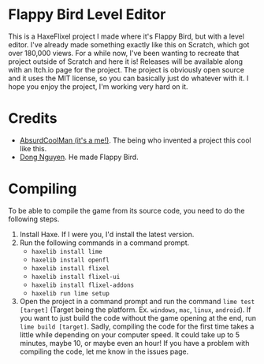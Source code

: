 # Flappy Bird Level Editor
 This is a HaxeFlixel project I made where it's Flappy Bird, but with a level editor. I've already made something exactly like this on Scratch, which got over 180,000 views. For a while now, I've been wanting to recreate that project outside of Scratch and here it is! Releases will be available along with an Itch.io page for the project. The project is obviously open source and it uses the MIT license, so you can basically just do whatever with it. I hope you enjoy the project, I'm working very hard on it.

# Credits
* [AbsurdCoolMan (it's a me!)](https://github.com/AbsurdCoolMan). The being who invented a project this cool like this.
* [Dong Nguyen](https://twitter.com/dongatory). He made Flappy Bird.

# Compiling
 To be able to compile the game from its source code, you need to do the following steps.

 1. Install Haxe. If I were you, I'd install the latest version.
 2. Run the following commands in a command prompt.
    * `haxelib install lime`
    * `haxelib install openfl`
    * `haxelib install flixel`
    * `haxelib install flixel-ui`
    * `haxelib install flixel-addons`
    * `haxelib run lime setup`
 3. Open the project in a command prompt and run the command `lime test [target]` (Target being the platform. Ex. `windows`, `mac`, `linux`, `android`). If you want to just build the code without the game opening at the end, run `lime build [target]`. Sadly, compiling the code for the first time takes a little while depending on your computer speed. It could take up to 5 minutes, maybe 10, or maybe even an hour! If you have a problem with compiling the code, let me know in the issues page.
    
